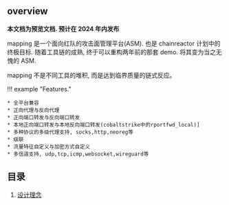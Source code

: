 ## overview

**本文档为预览文档. 预计在 2024 年内发布**

mapping 是一个面向红队的攻击面管理平台(ASM). 也是 chainreactor 计划中的终极目标. 随着工具链的成熟, 终于可以重构两年前的那套 demo. 将其变为当之无愧的 ASM.

mapping 不是不同工具的堆积, 而是达到临界质量的链式反应。

!!! example "Features."

    * 全平台兼容
    * 正向代理与反向代理
    * 正向端口转发与反向端口转发
    * 本地正向端口转发与本地反向端口转发(cobaltstrike中的rportfwd_local)]
    * 多种协议的多级代理支持, socks,http,neoreg等
    * 级联
    * 流量特征自定义与加密方式自定义
    * 多信道支持, udp,tcp,icmp,websocket,wireguard等

## 目录

1. [设计理念](/wiki/mapping/design)
